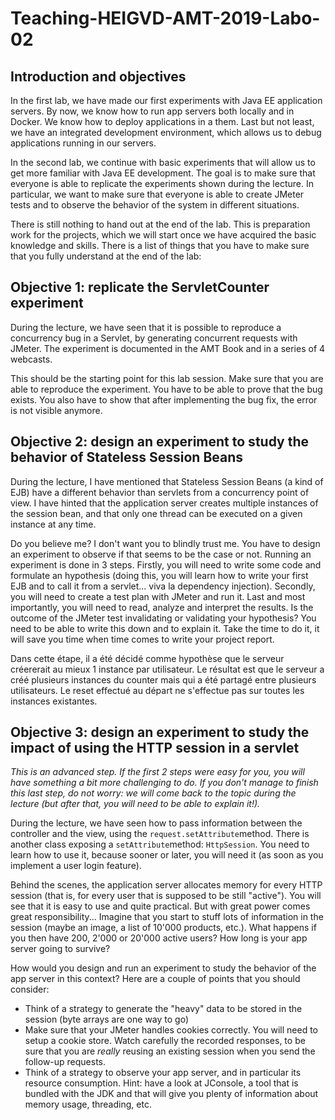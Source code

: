 # Teaching-HEIGVD-AMT-2019-Labo-02
## Introduction and objectives

In the first lab, we have made our first experiments with Java EE application servers. By now, we know how to run app servers both locally and in Docker. We know how to deploy applications in a them. Last but not least, we have an integrated development environment, which allows us to debug applications running in our servers.

In the second lab, we continue with basic experiments that will allow us to get more familiar with Java EE development. The goal is to make sure that everyone is able to replicate the experiments shown during the lecture. In particular, we want to make sure that everyone is able to create JMeter tests and to observe the behavior of the system in different situations.

There is still nothing to hand out at the end of the lab. This is preparation work for the projects, which we will start once we have acquired the basic knowledge and skills. There is a list of things that you have to make sure that you fully understand at the end of the lab:

## Objective 1: replicate the ServletCounter experiment

During the lecture, we have seen that it is possible to reproduce a concurrency bug in a Servlet, by generating concurrent requests with JMeter. The experiment is documented in the AMT Book and in a series of 4 webcasts.

This should be the starting point for this lab session. Make sure that you are able to reproduce the experiment. You have to be able to prove that the bug exists. You also have to show that after implementing the bug fix, the error is not visible anymore.

## Objective 2: design an experiment to study the behavior of Stateless Session Beans

During the lecture, I have mentioned that Stateless Session Beans (a kind of EJB) have a different behavior than servlets from a concurrency point of view. I have hinted that the application server creates multiple instances of the session bean, and that only one thread can be executed on a given instance at any time.

Do you believe me? I don't want you to blindly trust me. You have to design an experiment to observe if that seems to be the case or not. Running an experiment is done in 3 steps. Firstly, you will need to write some code and formulate an hypothesis (doing this, you will learn how to write your first EJB and to call it from a servlet... viva la dependency injection). Secondly, you will need to create a test plan with JMeter and run it. Last and most importantly, you will need to read, analyze and interpret the results. Is the outcome of the JMeter test invalidating or validating your hypothesis? You need to be able to write this down and to explain it. Take the time to do it, it will save you time when time comes to write your project report.


Dans cette étape, il a été décidé comme hypothèse que le serveur créererait au mieux 1 instance par utilisateur. Le résultat est que le serveur a créé plusieurs instances du counter mais qui a été partagé entre plusieurs utilisateurs. Le reset effectué au départ ne s'effectue pas sur toutes les instances existantes.
## Objective 3: design an experiment to study the impact of using the HTTP session in a servlet

*This is an advanced step. If the first 2 steps were easy for you, you will have something a bit more challenging to do. If you don't manage to finish this last step, do not worry: we will come back to the topic during the lecture (but after that, you will need to be able to explain it!).*

During the lecture, we have seen how to pass information between the controller and the view, using the `request.setAttribute`method. There is another class exposing a `setAttribute`method: `HttpSession`. You need to learn how to use it, because sooner or	 later, you will need it (as soon as you implement a user login feature).

Behind the scenes, the application server allocates memory for every HTTP session (that is, for every user that is supposed to be still "active"). You will see that it is easy to use and quite practical. But with great power comes great responsibility... Imagine that you start to stuff lots of information in the session (maybe an image, a list of 10'000 products, etc.). What happens if you then have 200, 2'000 or 20'000 active users? How long is your app server going to survive?

How would you design and run an experiment to study the behavior of the app server in this context? Here are a couple of points that you should consider:

* Think of a strategy to generate the "heavy" data to be stored in the session (byte arrays are one way to go)
* Make sure that your JMeter handles cookies correctly. You will need to setup a cookie store. Watch carefully the recorded responses, to be sure that you are *really* reusing an existing session when you send the follow-up requests.
* Think of a strategy to observe your app server, and in particular its resource consumption. Hint: have a look at JConsole, a tool that is bundled with the JDK and that will give you plenty of information about memory usage, threading, etc.
